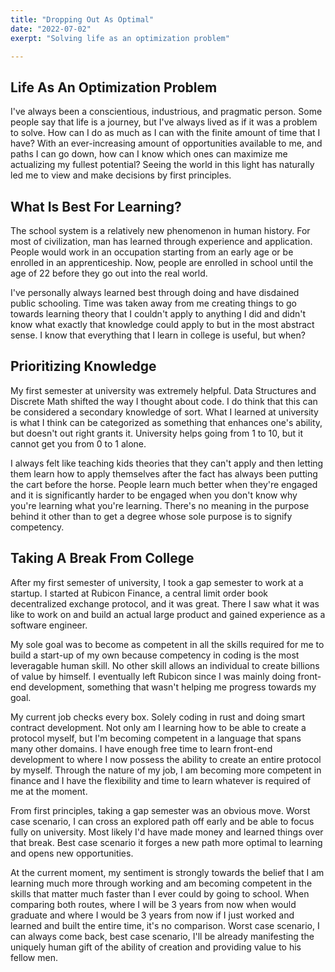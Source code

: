 ```yaml
---
title: "Dropping Out As Optimal"
date: "2022-07-02"
exerpt: "Solving life as an optimization problem"

---
```

## Life As An Optimization Problem

I've always been a conscientious, industrious, and pragmatic person. Some people say that life is a journey, but I've always lived as if it was a problem to solve. How can I do as much as I can with the finite amount of time that I have? With an ever-increasing amount of opportunities available to me, and paths I can go down, how can I know which ones can maximize me actualizing my fullest potential? Seeing the world in this light has naturally led me to view and make decisions by first principles.

## What Is Best For Learning?

The school system is a relatively new phenomenon in human history. For most of civilization, man has learned through experience and application. People would work in an occupation starting from an early age or be enrolled in an apprenticeship. Now, people are enrolled in school until the age of 22 before they go out into the real world.

I've personally always learned best through doing and have disdained public schooling. Time was taken away from me creating things to go towards learning theory that I couldn't apply to anything I did and didn't know what exactly that knowledge could apply to but in the most abstract sense. I know that everything that I learn in college is useful, but when? 

## Prioritizing Knowledge

My first semester at university was extremely helpful. Data Structures and Discrete Math shifted the way I thought about code. I do think that this can be considered a secondary knowledge of sort. What I learned at university is what I think can be categorized as something that enhances one's ability, but doesn't out right grants it. University helps going from 1 to 10, but it cannot get you from 0 to 1 alone.

I always felt like teaching kids theories that they can't apply and then letting them learn how to apply themselves after the fact has always been putting the cart before the horse. People learn much better when they're engaged and it is significantly harder to be engaged when you don't know why you're learning what you're learning. There's no meaning in the purpose behind it other than to get a degree whose sole purpose is to signify competency.

## Taking A Break From College

After my first semester of university, I took a gap semester to work at a startup. I started at Rubicon Finance, a central limit order book decentralized exchange protocol, and it was great. There I saw what it was like to work on and build an actual large product and gained experience as a software engineer.

My sole goal was to become as competent in all the skills required for me to build a start-up of my own because competency in coding is the most leveragable human skill. No other skill allows an individual to create billions of value by himself. I eventually left Rubicon since I was mainly doing front-end development, something that wasn't helping me progress towards my goal.

My current job checks every box. Solely coding in rust and doing smart contract development. Not only am I learning how to be able to create a protocol myself, but I'm becoming competent in a language that spans many other domains. I have enough free time to learn front-end development to where I now possess the ability to create an entire protocol by myself. Through the nature of my job, I am becoming more competent in finance and I have the flexibility and time to learn whatever is required of me at the moment.

From first principles, taking a gap semester was an obvious move. Worst case scenario, I can cross an explored path off early and be able to focus fully on university. Most likely I'd have made money and learned things over that break. Best case scenario it forges a new path more optimal to learning and opens new opportunities.

At the current moment, my sentiment is strongly towards the belief that I am learning much more through working and am becoming competent in the skills that matter much faster than I ever could by going to school. When comparing both routes, where I will be 3 years from now when would graduate and where I would be 3 years from now if I just worked and learned and built the entire time, it's no comparison. Worst case scenario, I can always come back, best case scenario, I'll be already manifesting the uniquely human gift of the ability of creation and providing value to his fellow men.
